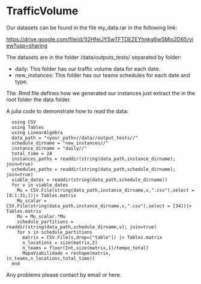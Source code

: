 # TrafficVolume

Our datasets can be found in the file my_data.rar in the following link:

https://drive.google.com/file/d/1I2HfeiJYSwTFTDEZEYhnkg6wSMio2D65/view?usp=sharing

The datasets are in the folder /data/outputs_tests/ separated by folder:
- daily: This folder has our traffic volume data for each date.
- new_instances: This folder has our teams schedules for each date and type.

The .Rmd file defines how we generated our instances just extract the in the root folder the data folder.

A julia code to demonstrate how to read the data:
```
  using CSV
  using Tables
  using LinearAlgebra
  data_path = "<your_path>//data//output_tests//"
  schedule_dirname = "new_instances//"
  instance_dirname = "daily//"
  total_time = 24
  instances_paths = readdir(string(data_path,instance_dirname); join=true)
  schedules_paths = readdir(string(data_path,schedule_dirname); join=true)
  viable_dates = readdir(string(data_path,schedule_dirname))
  for v in viable_dates
    Mu = CSV.File(string(data_path,instance_dirname,v,".csv"),select = [8:1:31;])|> Tables.matrix
    Mu_scalar = CSV.File(string(data_path,instance_dirname,v,".csv"),select = [34])|> Tables.matrix
    Mu = Mu_scalar.*Mu    
    schedule_partitions = readdir(string(data_path,schedule_dirname,v); join=true) 
    for s in schedule_partitions
      matrix = CSV.File(s,drop=["table"]) |> Tables.matrix
      n_locations = size(matrix,2)
      n_teams = floor(Int,size(matrix,1)/tempo_total)
      MapaViabilidade = reshape(matrix,(n_teams,n_locations,total_time))
  end
``` 
Any problems please contact by email or here.


